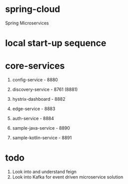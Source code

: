 # spring-cloud
Spring Microservices

# local start-up sequence
# core-services
1) config-service           -      8880
2) discovery-service        -      8761 (8881)
3) hystrix-dashboard        -      8882

4) edge-service             -      8883
5) auth-service             -      8884

6) sample-java-service      -      8890
7) sample-kotlin-service    -      8891

# todo
1) Look into and understand feign
2) Look into Kafka for event driven microservice solution